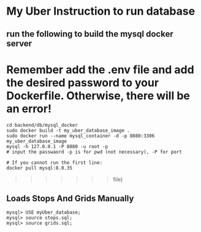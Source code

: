 # My Uber Instruction to run database

## run the following to build the mysql docker server

Remember add the .env file and add the desired password to your Dockerfile.
Otherwise, there will be an error!
==================================

```shell
cd backend/db/mysql_docker
sudo docker build -t my_uber_database_image .
sudo docker run --name mysql_container -d -p 8080:3306 my_uber_database_image
mysql -h 127.0.0.1 -P 8080 -u root -p
# input the passwaord -p is for pwd (not necessary), -P for port

```

```
# If you cannot run the first line:
docker pull mysql:8.0.35
```

>>>>>>> file)
>>>>>>>
>>>>>>
>>>>>
>>>>
>>>
>>

## Loads Stops And Grids Manually
```mysql=
mysql> USE myUber_database;
mysql> source stops.sql;
mysql> source grids.sql;
```
